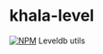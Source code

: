 # khala-level
[![NPM](https://nodei.co/npm/khala-level.png)](https://nodei.co/npm/khala-level/)
Leveldb utils 
